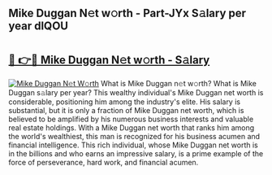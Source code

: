 ## Mike Duggan N𝚎t w𝚘rth - Part-JYx S𝚊lary per year dlQOU

# <h2><a href="http://gc4cf4z.nevu.top/?p=Mike+Duggan">🔗 👉🔴 Mike Duggan N𝚎t w𝚘rth - S𝚊lary</a></h2>

[![Mike Duggan N𝚎t W𝚘rth](https://i.imgur.com/Oavwk0R.jpeg)](http://gc4cf4z.nevu.top/?p=Mike+Duggan)
What is Mike Duggan n𝚎t w𝚘rth? What is Mike Duggan s𝚊lary per year?
This wealthy individual's Mike Duggan net worth is considerable, positioning him among the industry's elite. His salary is substantial, but it is only a fraction of Mike Duggan net worth, which is believed to be amplified by his numerous business interests and valuable real estate holdings. With a Mike Duggan net worth that ranks him among the world's wealthiest, this man is recognized for his business acumen and financial intelligence. This rich individual, whose Mike Duggan net worth is in the billions and who earns an impressive salary, is a prime example of the force of perseverance, hard work, and financial acumen.
